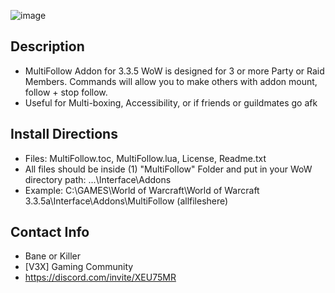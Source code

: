 ![image](https://github.com/user-attachments/assets/72e3c7f0-7be4-4e25-979e-763f644b8c9a)

## Description 
- MultiFollow Addon for 3.3.5 WoW is designed for 3 or more Party or Raid Members.  Commands will allow you to make others with addon mount, follow + stop follow.
- Useful for Multi-boxing, Accessibility, or if friends or guildmates go afk

## Install Directions
- Files:  MultiFollow.toc, MultiFollow.lua, License, Readme.txt 
- All files should be inside (1) "MultiFollow" Folder and put in your WoW directory path: ...\Interface\Addons
- Example:  C:\GAMES\World of Warcraft\World of Warcraft 3.3.5a\Interface\Addons\MultiFollow (allfileshere)

## Contact Info
- Bane or Killer
- [V3X] Gaming Community
- https://discord.com/invite/XEU75MR 
